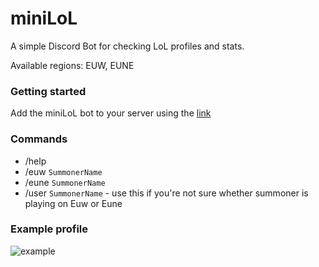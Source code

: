 # miniLoL 
A simple Discord Bot for checking LoL profiles and stats.

Available regions: EUW, EUNE


### Getting started
Add the miniLoL bot to your server using the [link](https://discord.com/api/oauth2/authorize?client_id=952618090833793034&permissions=397284699200&scope=bot%20applications.commands)

### Commands

- /help
- /euw `SummonerName`
- /eune `SummonerName`
- /user `SummonerName` - use this if you're not sure whether summoner is playing on Euw or Eune

### Example profile

![example](https://cdn.discordapp.com/attachments/952593892275007598/1012349593398288525/profile_gg.png)
